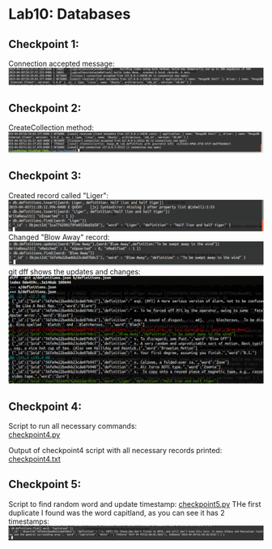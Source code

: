 # Lab10: Databases

## Checkpoint 1:
Connection accepted message:<br>
![image](ex1a.png)

## Checkpoint 2:
CreateCollection method:<br>
![image](ex2.png)

## Checkpoint 3:
Created record called "Liger": <br>
![image](ex3a.png)
Changed "Blow Away" record: <br>
![image](ex3b.png)
git dff shows the updates and changes:
![image](ex3c.png)

## Checkpoint 4:
Script to run all necessary commands:<br>
[checkpoint4.py](checkpoint4.py)

Output of checkpoint4 script with all necessary records printed:<br>
[checkpoint4.txt](checkpoint4.txt)

## Checkpoint 5:

Script to find random word and update timestamp:
[checkpoint5.py](checkpoint5.py)
THe first duplicate I found was the word capitland, as you can see it has 2 timestamps:<br>
![image](ex5.png)